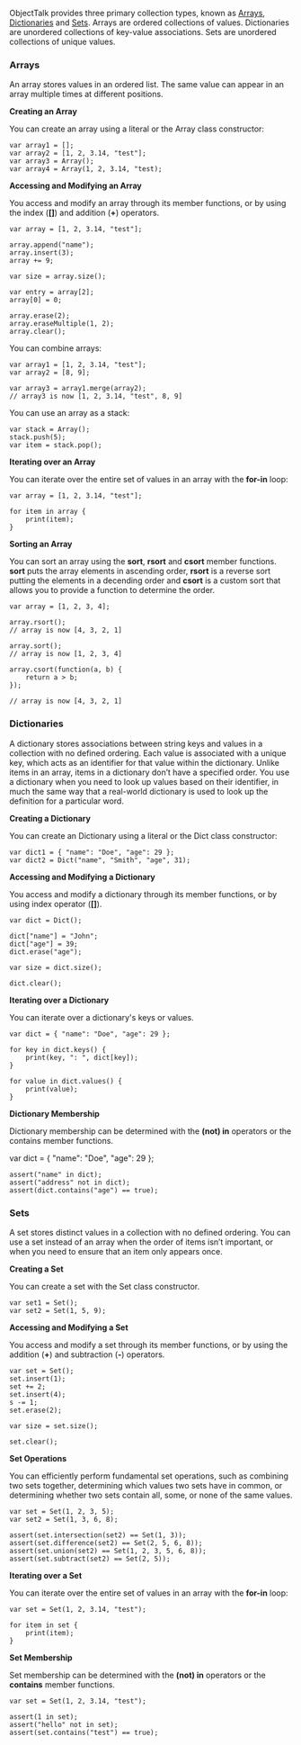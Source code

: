 ObjectTalk provides three primary collection types, known as
[Arrays](reference.html#array),
[Dictionaries](reference.html#dict) and
[Sets](reference.html#set). Arrays are ordered collections of
values. Dictionaries are unordered collections of key-value associations.
Sets are unordered collections of unique values.

### Arrays

An array stores values in an ordered list. The same value can appear in
an array multiple times at different positions.

**Creating an Array**

You can create an array using a literal or the Array class constructor:

	var array1 = [];
	var array2 = [1, 2, 3.14, "test"];
	var array3 = Array();
	var array4 = Array(1, 2, 3.14, "test);

**Accessing and Modifying an Array**

You access and modify an array through its member functions, or by using
the index  (**[]**) and addition  (**+**) operators.

	var array = [1, 2, 3.14, "test"];

	array.append("name");
	array.insert(3);
	array += 9;

	var size = array.size();

	var entry = array[2];
	array[0] = 0;

	array.erase(2);
	array.eraseMultiple(1, 2);
	array.clear();

You can combine arrays:

	var array1 = [1, 2, 3.14, "test"];
	var array2 = [8, 9];

	var array3 = array1.merge(array2);
	// array3 is now [1, 2, 3.14, "test", 8, 9]

You can use an array as a stack:

	var stack = Array();
	stack.push(5);
	var item = stack.pop();

**Iterating over an Array**

You can iterate over the entire set of values in an array with the
**for-in** loop:

	var array = [1, 2, 3.14, "test"];

	for item in array {
		print(item);
	}

**Sorting an Array**

You can sort an array using the **sort**, **rsort** and **csort**
member functions. **sort** puts the array elements in ascending
order, **rsort** is a reverse sort putting the elements in a
decending order and **csort** is a custom sort that allows you to
provide a function to determine the order.

	var array = [1, 2, 3, 4];

	array.rsort();
	// array is now [4, 3, 2, 1]

	array.sort();
	// array is now [1, 2, 3, 4]

	array.csort(function(a, b) {
		return a > b;
	});

	// array is now [4, 3, 2, 1]

### Dictionaries

A dictionary stores associations between string keys and values in a
collection with no defined ordering. Each value is associated with a
unique key, which acts as an identifier for that value within the
dictionary. Unlike items in an array, items in a dictionary don’t have a
specified order. You use a dictionary when you need to look up values
based on their identifier, in much the same way that a real-world
dictionary is used to look up the definition for a particular word.

**Creating a Dictionary**

You can create an Dictionary using a literal or the Dict class
constructor:

	var dict1 = { "name": "Doe", "age": 29 };
	var dict2 = Dict("name", "Smith", "age", 31);

**Accessing and Modifying a Dictionary**

You access and modify a dictionary through its member functions, or by
using index operator (**[]**).

	var dict = Dict();

	dict["name"] = "John";
	dict["age"] = 39;
	dict.erase("age");

	var size = dict.size();

	dict.clear();

**Iterating over a Dictionary**

You can iterate over a dictionary's keys or values.

	var dict = { "name": "Doe", "age": 29 };

	for key in dict.keys() {
		print(key, ": ", dict[key]);
	}

	for value in dict.values() {
		print(value);
	}

**Dictionary Membership**

Dictionary membership can be determined with the **(not) in** operators
or the contains member functions.

var dict = { "name": "Doe", "age": 29 };

	assert("name" in dict);
	assert("address" not in dict);
	assert(dict.contains("age") == true);

### Sets

A set stores distinct values in a collection with no defined ordering.
You can use a set instead of an array when the order of items isn’t
important, or when you need to ensure that an item only appears once.

**Creating a Set**

You can create a set with the Set class constructor.

	var set1 = Set();
	var set2 = Set(1, 5, 9);

**Accessing and Modifying a Set**

You access and modify a set through its member functions, or by using the
addition (**+**) and subtraction (**-**) operators.

	var set = Set();
	set.insert(1);
	set += 2;
	set.insert(4);
	s -= 1;
	set.erase(2);

	var size = set.size();

	set.clear();

**Set Operations**

You can efficiently perform fundamental set operations, such as combining
two sets together, determining which values two sets have in common, or
determining whether two sets contain all, some, or none of the same values.

	var set = Set(1, 2, 3, 5);
	var set2 = Set(1, 3, 6, 8);

	assert(set.intersection(set2) == Set(1, 3));
	assert(set.difference(set2) == Set(2, 5, 6, 8));
	assert(set.union(set2) == Set(1, 2, 3, 5, 6, 8));
	assert(set.subtract(set2) == Set(2, 5));

**Iterating over a Set**

You can iterate over the entire set of values in an array with the
**for-in** loop:

	var set = Set(1, 2, 3.14, "test");

	for item in set {
		print(item);
	}

**Set Membership**

Set membership can be determined with the **(not) in** operators or the
**contains** member functions.

	var set = Set(1, 2, 3.14, "test");

	assert(1 in set);
	assert("hello" not in set);
	assert(set.contains("test") == true);
